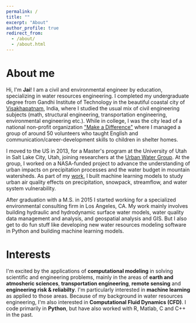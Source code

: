 ```yaml
---
permalink: /
title: ""
excerpt: "About"
author_profile: true
redirect_from: 
  - /about/
  - /about.html
---
```


About me
======
Hi, I'm **Jai**! I am a civil and environmental engineer by education, specializing in water resources engineering. I completed my undergraduate degree from Gandhi Institute of Technology in the beautiful coastal city of [Visakhapatnam](https://en.wikipedia.org/wiki/Visakhapatnam), India, where I studied the usual mix of civil engineering subjects (math, structural engineering, transportation engineering, environmental engineering etc.). While in college, I was the city lead of a national non-profit organization ["Make a Difference"](http://makeadiff.in/) where I managed a group of around 50 volunteers who taught English and communication/career-development skills to children in shelter homes. 

I moved to the US in 2013, for a Master's program at the University of Utah in Salt Lake City, Utah, joining researchers at the [Urban Water Group](http://urbanwater.utah.edu/home). At the group, I worked on a NASA-funded project to advance the understanding of urban impacts on precipitation processes and the water budget in mountain watersheds. As part of my [work](http://adsabs.harvard.edu/abs/2015PhDT.......187P), I built machine learning models to study urban air quality effects on precipitation, snowpack, streamflow, and water system vulnerability.

After graduation with a M.S. in 2015 I started working for a specialized environmental consulting firm in Los Angeles, CA. My work mainly involves building hydraulic and hydrodynamic surface water models, water quality data management and analysis, and geospatial analysis and GIS. But I also get to do fun stuff like developing new water resources modeling software in Python and building machine learning models.

Interests
======
I'm excited by the applications of **computational modeling** in solving scientific and engineering problems, mainly in the areas of **earth and atmosheric sciences**, **transportation engineering**, **remote sensing** and **engineering risk & reliabilty**. I'm particularly interested in **machine learning** as applied to those areas. Because of my background in water resources engineering, I'm also interested in **Computational Fluid Dynamics (CFD)**. I code primarily in **Python**, but have also worked with R, Matlab, C and C++ in the past.
